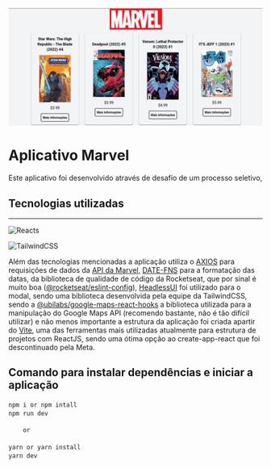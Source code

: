 ![alt](public/app-marvel.png)

# Aplicativo Marvel

Este aplicativo foi desenvolvido através de desafio de um processo seletivo, 



## Tecnologias utilizadas
----------
![Reacts](https://img.shields.io/badge/React-20232A?style=for-the-badge&logo=react&logoColor=61DAFB)

![TailwindCSS](https://img.shields.io/badge/Tailwind_CSS-38B2AC?style=for-the-badge&logo=tailwind-css&logoColor=white)


Além das tecnologias mencionadas a aplicação utiliza o [AXIOS](https://axios-http.com/) para requisições de dados da [API da Marvel](https://developer.marvel.com/), [DATE-FNS](https://date-fns.org/) para a formatação das datas, da biblioteca de qualidade de código da Rocketseat, que por sinal é muito boa ([@rocketseat/eslint-config](https://github.com/rocketseat/eslint-config-rocketseat#readme)), [HeadlessUI](https://headlessui.com/) foi utilizado para o modal, sendo uma biblioteca desenvolvida pela equipe da TailwindCSS, sendo a [@ubilabs/google-maps-react-hooks](https://github.com/ubilabs/google-maps-react-hooks) a biblioteca utilizada para a manipulação do Google Maps API (recomendo bastante, não é tão difícil utilizar) e não menos importante a estrutura da aplicação foi criada apartir do [Vite](https://vitejs.dev/), uma das ferramentas mais utilizadas atualmente para estrutura de projetos com ReactJS, sendo uma ótima opção ao create-app-react que foi descontinuado pela Meta.

<!-- ## Link da aplicação
[vercel]() -->

## Comando para instalar dependências e iniciar a aplicação

```javascript
npm i or npm intall
npm run dev

	or

yarn or yarn install
yarn dev
```